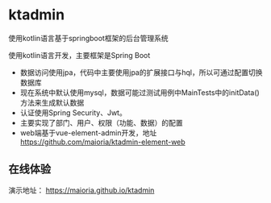 # ktadmin

使用kotlin语言基于springboot框架的后台管理系统

使用kotlin语言开发，主要框架是Spring Boot

* 数据访问使用jpa，代码中主要使用jpa的扩展接口与hql，所以可通过配置切换数据库
* 现在系统中默认使用mysql，数据可能过测试用例中MainTests中的initData()方法来生成默认数据
* 认证使用Spring Security、Jwt。
* 主要实现了部门、用户、权限（功能、数据）的配置
* web端基于vue-element-admin开发，地址 https://github.com/maioria/ktadmin-element-web
## 在线体验

演示地址：
https://maioria.github.io/ktadmin
